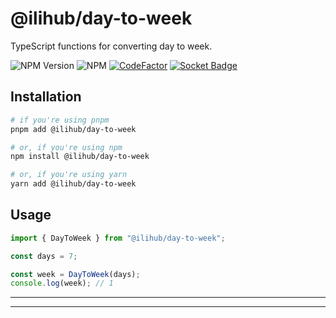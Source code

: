 # @ilihub/day-to-week

TypeScript functions for converting day to week.

![NPM Version](https://img.shields.io/npm/v/%40ilihub%2Fday-to-week?color=33cd56&logo=npm)
![NPM](https://img.shields.io/npm/l/%40ilihub%2Fday-to-week)
[![CodeFactor](https://www.codefactor.io/repository/github/ilihub/npm/badge)](https://www.codefactor.io/repository/github/ilihub/npm)
[![Socket Badge](https://socket.dev/api/badge/npm/package/@ilihub/day-to-week)](https://socket.dev/npm/package/@ilihub/day-to-week)

## Installation

```bash
# if you're using pnpm
pnpm add @ilihub/day-to-week

# or, if you're using npm
npm install @ilihub/day-to-week

# or, if you're using yarn
yarn add @ilihub/day-to-week
```

## Usage

```javascript
import { DayToWeek } from "@ilihub/day-to-week";

const days = 7;

const week = DayToWeek(days);
console.log(week); // 1
```

---

<!-- sponsors_and_backers_section_start -->

<!-- sponsors_and_backers_section_end -->

---
